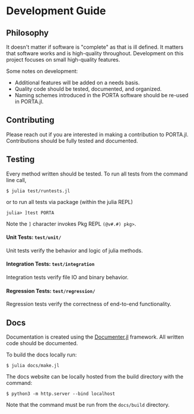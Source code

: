 # Development Guide

## Philosophy

It doesn't matter if software is "complete" as that is ill defined. It matters
that software works and is high-quality throughout. Development on this project
focuses on small high-quality features.

Some notes on development:
* Additional features will be added on a needs basis.
* Quality code should be tested, documented, and organized.
* Naming schemes introduced in the PORTA software should be re-used in PORTA.jl.

## Contributing

Please reach out if you are interested in making a contribution to PORTA.jl. Contributions
should be fully tested and documented.

## Testing

Every method written should be tested. To run all tests from the command line call,

```
$ julia test/runtests.jl
```

or to run all tests via package (within the julia REPL)

```
julia> ]test PORTA
```  

Note the `]` character invokes Pkg REPL `(@v#.#) pkg>`.

#### Unit Tests: `test/unit/`
Unit tests verify the behavior and logic of julia methods.

#### Integration Tests: `test/integration`
Integration tests verify file IO and binary behavior.

#### Regression Tests: `test/regression/`
Regression tests verify the correctness of end-to-end functionality.

## Docs

Documentation is created using the [Documenter.jl](https://juliadocs.github.io/Documenter.jl/stable/) framework.
All written code should be documented.

To build the docs locally run:

```
$ julia docs/make.jl
```

The docs website can be locally hosted from the build directory with the command:

```
$ python3 -m http.server --bind localhost
```

Note that the command must be run from the `docs/build` directory.
